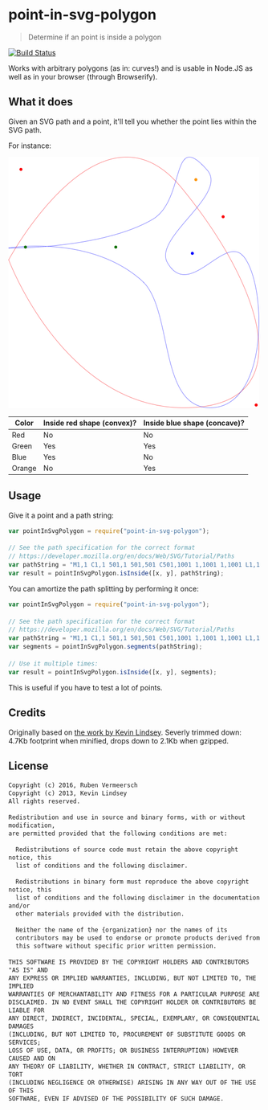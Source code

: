 # point-in-svg-polygon

> Determine if an point is inside a polygon

[![Build Status](https://travis-ci.org/rubenv/point-in-svg-polygon.png?branch=master)](https://travis-ci.org/rubenv/point-in-svg-polygon)

Works with arbitrary polygons (as in: curves!) and is usable in Node.JS as well
as in your browser (through Browserify).

## What it does

Given an SVG path and a point, it'll tell you whether the point lies within the SVG path.

For instance:

![example shapes](example.png)

Color  | Inside red shape (convex)? | Inside blue shape (concave)?
------ | -------------------------- | ----------------------------
Red    | No                         | No
Green  | Yes                        | Yes
Blue   | Yes                        | No
Orange | No                         | Yes

## Usage

Give it a point and a path string:

```js
var pointInSvgPolygon = require("point-in-svg-polygon");

// See the path specification for the correct format
// https://developer.mozilla.org/en/docs/Web/SVG/Tutorial/Paths
var pathString = "M1,1 C1,1 501,1 501,501 C501,1001 1,1001 1,1001 L1,1 Z";
var result = pointInSvgPolygon.isInside([x, y], pathString);
```

You can amortize the path splitting by performing it once:

```js
var pointInSvgPolygon = require("point-in-svg-polygon");

// See the path specification for the correct format
// https://developer.mozilla.org/en/docs/Web/SVG/Tutorial/Paths
var pathString = "M1,1 C1,1 501,1 501,501 C501,1001 1,1001 1,1001 L1,1 Z";
var segments = pointInSvgPolygon.segments(pathString);

// Use it multiple times:
var result = pointInSvgPolygon.isInside([x, y], segments);
```

This is useful if you have to test a lot of points.

## Credits

Originally based on [the work by Kevin
Lindsey](http://www.kevlindev.com/geometry/2D/intersections/index.htm). Severly
trimmed down: 4.7Kb footprint when minified, drops down to 2.1Kb when gzipped.

## License 

    Copyright (c) 2016, Ruben Vermeersch
    Copyright (c) 2013, Kevin Lindsey
    All rights reserved.

    Redistribution and use in source and binary forms, with or without modification,
    are permitted provided that the following conditions are met:

      Redistributions of source code must retain the above copyright notice, this
      list of conditions and the following disclaimer.

      Redistributions in binary form must reproduce the above copyright notice, this
      list of conditions and the following disclaimer in the documentation and/or
      other materials provided with the distribution.

      Neither the name of the {organization} nor the names of its
      contributors may be used to endorse or promote products derived from
      this software without specific prior written permission.

    THIS SOFTWARE IS PROVIDED BY THE COPYRIGHT HOLDERS AND CONTRIBUTORS "AS IS" AND
    ANY EXPRESS OR IMPLIED WARRANTIES, INCLUDING, BUT NOT LIMITED TO, THE IMPLIED
    WARRANTIES OF MERCHANTABILITY AND FITNESS FOR A PARTICULAR PURPOSE ARE
    DISCLAIMED. IN NO EVENT SHALL THE COPYRIGHT HOLDER OR CONTRIBUTORS BE LIABLE FOR
    ANY DIRECT, INDIRECT, INCIDENTAL, SPECIAL, EXEMPLARY, OR CONSEQUENTIAL DAMAGES
    (INCLUDING, BUT NOT LIMITED TO, PROCUREMENT OF SUBSTITUTE GOODS OR SERVICES;
    LOSS OF USE, DATA, OR PROFITS; OR BUSINESS INTERRUPTION) HOWEVER CAUSED AND ON
    ANY THEORY OF LIABILITY, WHETHER IN CONTRACT, STRICT LIABILITY, OR TORT
    (INCLUDING NEGLIGENCE OR OTHERWISE) ARISING IN ANY WAY OUT OF THE USE OF THIS
    SOFTWARE, EVEN IF ADVISED OF THE POSSIBILITY OF SUCH DAMAGE.
